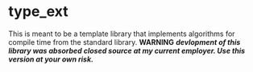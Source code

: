 # type_ext
This is meant to be a template library that implements algorithms for compile time from the standard library. 
**WARNING** ***devlopment of this library was absorbed closed source at my current employer. Use this version at your own risk.***
